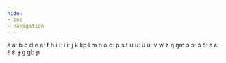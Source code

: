 ```yaml
---
hide:
- toc
- navigation
---
```

ã
ãː
b
c
d
e
eː
f
h
i
iː
ĩ
ĩː
j
k
kp
l
m
n
o
oː
p
s
t
u
uː
ũ
ũː
v
w
z
ŋ
ŋm
ɔ
ɔː
ɔ̃
ɔ̃ː
ɛ
ɛː
ɛ̃
ɛ̃ː
ɟ
ɡ
ɡb
ɲ
